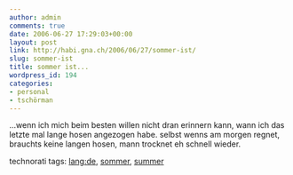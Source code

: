 ```yaml
---
author: admin
comments: true
date: 2006-06-27 17:29:03+00:00
layout: post
link: http://habi.gna.ch/2006/06/27/sommer-ist/
slug: sommer-ist
title: sommer ist...
wordpress_id: 194
categories:
- personal
- tschörman
---
```



...wenn ich mich beim besten willen nicht dran erinnern kann, wann ich das letzte mal lange hosen angezogen habe. selbst wenns am morgen regnet, brauchts keine langen hosen, mann trocknet eh schnell wieder.





technorati tags: [lang:de](http://www.technorati.com/tag/lang:de), [sommer](http://www.technorati.com/tag/sommer), [summer](http://www.technorati.com/tag/summer)
